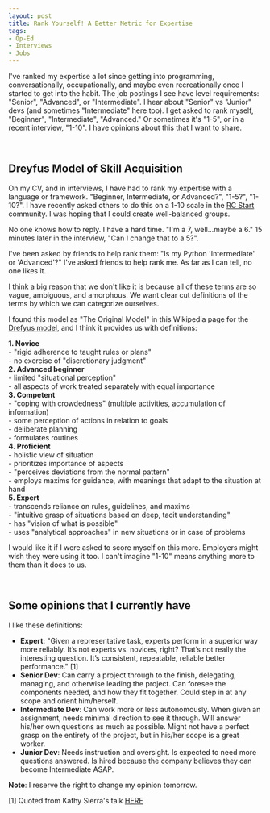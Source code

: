 ```yaml
---
layout: post
title: Rank Yourself! A Better Metric for Expertise
tags:
- Op-Ed
- Interviews
- Jobs
---
```


I've ranked my expertise a lot since getting into programming, conversationally, occupationally, and maybe even recreationally once I started to get into the habit. The job postings I see have level requirements: "Senior", "Advanced", or "Intermediate". I hear about "Senior" vs "Junior" devs (and sometimes "Intermediate" here too). I get asked to rank myself, "Beginner", "Intermediate", "Advanced." Or sometimes it's "1-5", or in a recent interview, "1-10". I have opinions about this that I want to share.


<br/>

## Dreyfus Model of Skill Acquisition

On my CV, and in interviews, I have had to rank my expertise with a language or framework. "Beginner, Intermediate, or Advanced?", "1-5?", "1-10?". I have recently asked others to do this on a 1-10 scale in the [RC Start](https://www.recurse.com/blog/99-free-one-on-one-mentorship-for-new-programmers) community. I was hoping that I could create well-balanced groups.

No one knows how to reply. I have a hard time. "I'm a 7, well...maybe a 6." 15 minutes later in the interview, "Can I change that to a 5?".

I've been asked by friends to help rank them: "Is my Python 'Intermediate' or 'Advanced'?" I've asked friends to help rank me. As far as I can tell, no one likes it.

I think a big reason that we don't like it is because all of these terms are so vague, ambiguous, and amorphous. We want clear cut definitions of the terms by which we can categorize ourselves.

I found this model as "The Original Model" in this Wikipedia page for the [Drefyus model](https://en.wikipedia.org/wiki/Dreyfus_model_of_skill_acquisition), and I think it provides us with definitions:

**1. Novice** <br/>
    - "rigid adherence to taught rules or plans" <br/>
    - no exercise of "discretionary judgment" <br/>
**2. Advanced beginner** <br/>
    - limited "situational perception" <br/>
    - all aspects of work treated separately with equal importance <br/>
**3. Competent** <br/>
    - "coping with crowdedness" (multiple activities, accumulation of information) <br/>
    - some perception of actions in relation to goals <br/>
    - deliberate planning <br/>
    - formulates routines <br/>
**4. Proficient** <br/>
    - holistic view of situation <br/>
    - prioritizes importance of aspects <br/>
    - "perceives deviations from the normal pattern" <br/>
    - employs maxims for guidance, with meanings that adapt to the situation at hand <br/>
**5. Expert** <br/>
    - transcends reliance on rules, guidelines, and maxims <br/>
    - "intuitive grasp of situations based on deep, tacit understanding" <br/>
    - has "vision of what is possible" <br/>
    - uses "analytical approaches" in new situations or in case of problems <br/>

I would like it if I were asked to score myself on this more. Employers might wish they were using it too. I can't imagine "1-10" means anything more to them than it does to us.


<br/>

## Some opinions that I currently have

I like these definitions:

- **Expert**: "Given a representative task, experts perform in a superior way more reliably.  It’s not experts vs. novices, right? That’s not really the interesting question. It’s consistent, repeatable, reliable better performance." [1]
- **Senior Dev**: Can carry a project through to the finish, delegating, managing, and otherwise leading the project. Can foresee the components needed, and how they fit together. Could step in at any scope and orient him/herself.
- **Intermediate Dev**: Can work more or less autonomously. When given an assignment, needs minimal direction to see it through. Will answer his/her own questions as much as possible. Might not have a perfect grasp on the entirety of the project, but in his/her scope is a great worker.
- **Junior Dev**: Needs instruction and oversight. Is expected to need more questions answered. Is hired because the company believes they can become Intermediate ASAP.


**Note**: I reserve the right to change my opinion tomorrow.

[1] Quoted from Kathy Sierra's talk [HERE](http://businessofsoftware.org/2013/02/kathy-sierra-building-the-minimum-badass-user-business-of-software-a-masterclass-in-thinking-about-software-product-development/)
